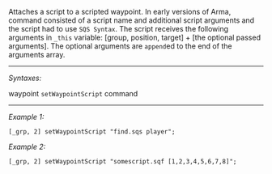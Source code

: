 Attaches a script to a scripted waypoint. In early versions of Arma, command consisted of a script name and additional script arguments and the script had to use `SQS Syntax`. The script receives the following arguments in `_this` variable: [group, position, target] + [the optional passed arguments]. The optional arguments are `append`ed to the end of the arguments array.


---
*Syntaxes:*

waypoint `setWaypointScript` command

---
*Example 1:*

```sqf
[_grp, 2] setWaypointScript "find.sqs player";
```

*Example 2:*

```sqf
[_grp, 2] setWaypointScript "somescript.sqf [1,2,3,4,5,6,7,8]";
```